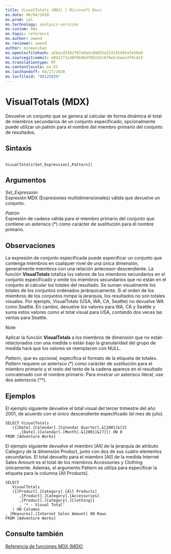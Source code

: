 ```yaml
---
title: VisualTotals (MDX) | Microsoft Docs
ms.date: 06/04/2018
ms.prod: sql
ms.technology: analysis-services
ms.custom: mdx
ms.topic: reference
ms.author: owend
ms.reviewer: owend
author: minewiskan
ms.openlocfilehash: a5becd3382f07a9adc89055a253235495a7e50a8
ms.sourcegitcommit: e042272a38fb646df05152c676e5cbeae3f9cd13
ms.translationtype: MT
ms.contentlocale: es-ES
ms.lasthandoff: 04/27/2020
ms.locfileid: "68125839"
---
```

# <a name="visualtotals-mdx"></a>VisualTotals (MDX)


  Devuelve un conjunto que se genera al calcular de forma dinámica el total de miembros secundarios de un conjunto especificado; opcionalmente puede utilizar un patrón para el nombre del miembro primario del conjunto de resultados.  
  
## <a name="syntax"></a>Sintaxis  
  
```  
  
VisualTotals(Set_Expression[,Pattern])  
```  
  
## <a name="arguments"></a>Argumentos  
 *Set_Expression*  
 Expresión MDX (Expresiones multidimensionales) válida que devuelve un conjunto.  
  
 *Patrón*  
 Expresión de cadena válida para el miembro primario del conjunto que contiene un asterisco (*) como carácter de sustitución para el nombre primario.  
  
## <a name="remarks"></a>Observaciones  
 La expresión de conjunto especificada puede especificar un conjunto que contenga miembros en cualquier nivel de una única dimensión, generalmente miembros con una relación antecesor-descendiente. La función **VisualTotals** totaliza los valores de los miembros secundarios en el conjunto especificado y omite los miembros secundarios que no están en el conjunto al calcular los totales del resultado. Se suman visualmente los totales de los conjuntos ordenados jerárquicamente. Si el orden de los miembros de los conjuntos rompe la jerarquía, los resultados no son totales visuales. Por ejemplo, VisualTotals (USA, WA, CA, Seattle) no devuelve WA como Seattle. En cambio, devuelve los valores para WA, CA y Seattle y suma estos valores como el total visual para USA, contando dos veces las ventas para Seattle.  
  
> [!NOTE]  
>  Aplicar la función **VisualTotals** a los miembros de dimensión que no están relacionados con una medida o están bajo la granularidad del grupo de medida hará que los valores se reemplacen con NULL.  
  
 *Pattern*, que es opcional, especifica el formato de la etiqueta de totales. *Pattern* requiere un asterisco (*) como carácter de sustitución para el miembro primario y el resto del texto de la cadena aparece en el resultado concatenado con el nombre primario. Para mostrar un asterisco literal, use dos asteriscos (\*\*).  
  
## <a name="examples"></a>Ejemplos  
 El ejemplo siguiente devuelve el total visual del tercer trimestre del año 2001, de acuerdo con el único descendiente especificado (el mes de julio).  
  
```  
SELECT VisualTotals  
   ({[Date].[Calendar].[Calendar Quarter].&[2001]&[3]  
      ,[Date].[Calendar].[Month].&[2001]&[7]}) ON 0  
FROM [Adventure Works]  
```  
  
 El ejemplo siguiente devuelve el miembro [All] de la jerarquía de atributo Category de la dimensión Product, junto con dos de sus cuatro elementos secundarios. El total devuelto para el miembro [All] de la medida Internet Sales Amount es el total de los miembros Accessories y Clothing únicamente. Además, el argumento Pattern se utiliza para especificar la etiqueta para la columna [All Products].  
  
```  
SELECT  
   VisualTotals  
   ({[Product].[Category].[All Products]  
      ,[Product].[Category].[Accessories]  
      ,[Product].[Category].[Clothing]}  
      , '* - Visual Total'  
   ) ON Columns  
, [Measures].[Internet Sales Amount] ON Rows  
FROM [Adventure Works]  
```  
  
## <a name="see-also"></a>Consulte también  
 [Referencia de funciones MDX &#40;MDX&#41;](../mdx/mdx-function-reference-mdx.md)  
  
  
